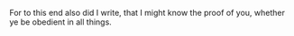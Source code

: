 For to this end also did I write, that I might know the proof of you, whether ye be obedient in all things.
